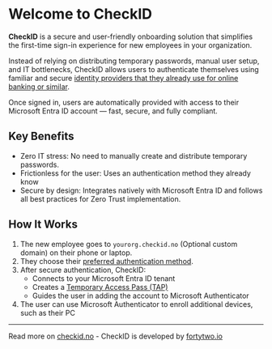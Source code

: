 # Welcome to CheckID

**CheckID** is a secure and user-friendly onboarding solution that simplifies the first-time sign-in experience for new employees in your organization.

Instead of relying on distributing temporary passwords, manual user setup, and IT bottlenecks, CheckID allows users to authenticate themselves using familiar and secure [identity providers that they already use for online banking or similar](Identity-Providers/Overview.md).

Once signed in, users are automatically provided with access to their Microsoft Entra ID account — fast, secure, and fully compliant.

## Key Benefits

- Zero IT stress: No need to manually create and distribute temporary passwords.
- Frictionless for the user: Uses an authentication method they already know
- Secure by design: Integrates natively with  Microsoft Entra ID and follows all best practices for Zero Trust implementation.

## How It Works

1. The new employee goes to `yourorg.checkid.no` (Optional custom domain) on their phone or laptop.
2. They choose their [preferred authentication method](Identity-Providers/Overview.md).
3. After secure authentication, CheckID:
      - Connects to your Microsoft Entra ID tenant
      - Creates a [Temporary Access Pass (TAP)](https://learn.microsoft.com/en-us/entra/identity/authentication/howto-authentication-temporary-access-pass)
      - Guides the user in adding the account to Microsoft Authenticator
4. The user can use Microsoft Authenticator to enroll additional devices, such as their PC


---

Read more on [checkid.no](https://checkid.no) - CheckID is developed by [fortytwo.io](https://fortytwo.io)

